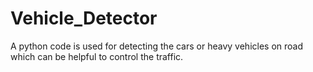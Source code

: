 # Vehicle_Detector
A python code is used for detecting the cars or heavy vehicles on road which can be helpful to control the traffic.
